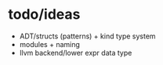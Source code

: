 # todo/ideas
- ADT/structs (patterns) + kind type system
- modules + naming
- llvm backend/lower expr data type
